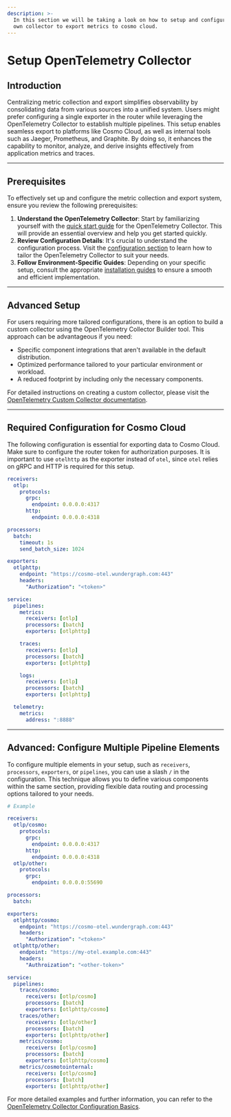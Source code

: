 ```yaml
---
description: >-
  In this section we will be taking a look on how to setup and configure your
  own collector to export metrics to cosmo cloud.
---
```


# Setup OpenTelemetry Collector

## Introduction

Centralizing metric collection and export simplifies observability by consolidating data from various sources into a unified system. Users might prefer configuring a single exporter in the router while leveraging the OpenTelemetry Collector to establish multiple pipelines. This setup enables seamless export to platforms like Cosmo Cloud, as well as internal tools such as Jaeger, Prometheus, and Graphite. By doing so, it enhances the capability to monitor, analyze, and derive insights effectively from application metrics and traces.

***

## Prerequisites

To effectively set up and configure the metric collection and export system, ensure you review the following prerequisites:

1. **Understand the OpenTelemetry Collector**: Start by familiarizing yourself with the [quick start guide](https://opentelemetry.io/docs/collector/quick-start/) for the OpenTelemetry Collector. This will provide an essential overview and help you get started quickly.
2. **Review Configuration Details**: It's crucial to understand the configuration process. Visit the [configuration section](https://opentelemetry.io/docs/collector/configuration/) to learn how to tailor the OpenTelemetry Collector to suit your needs.
3. **Follow Environment-Specific Guides**: Depending on your specific setup, consult the appropriate [installation guides](https://opentelemetry.io/docs/collector/installation/) to ensure a smooth and efficient implementation.

***

## Advanced Setup

For users requiring more tailored configurations, there is an option to build a custom collector using the OpenTelemetry Collector Builder tool. This approach can be advantageous if you need:

* Specific component integrations that aren't available in the default distribution.
* Optimized performance tailored to your particular environment or workload.
* A reduced footprint by including only the necessary components.

For detailed instructions on creating a custom collector, please visit the [OpenTelemetry Custom Collector documentation](https://opentelemetry.io/docs/collector/custom-collector/).

***

## Required Configuration for Cosmo Cloud

The following configuration is essential for exporting data to Cosmo Cloud. Make sure to configure the router token for authorization purposes. It is important to use `otelhttp` as the exporter instead of `otel`, since `otel` relies on gRPC and HTTP is required for this setup.

```yaml
receivers:
  otlp:
    protocols:
      grpc:
        endpoint: 0.0.0.0:4317
      http:
        endpoint: 0.0.0.0:4318

processors:
  batch:
    timeout: 1s
    send_batch_size: 1024

exporters:
  otlphttp:
    endpoint: "https://cosmo-otel.wundergraph.com:443"
    headers:
      "Authorization": "<token>"

service:
  pipelines:
    metrics:
      receivers: [otlp]
      processors: [batch]
      exporters: [otlphttp]

    traces:
      receivers: [otlp]
      processors: [batch]
      exporters: [otlphttp]

    logs:
      receivers: [otlp]
      processors: [batch]
      exporters: [otlphttp]

  telemetry:
    metrics:
      address: ":8888"
```

***

## Advanced: Configure Multiple Pipeline Elements

To configure multiple elements in your setup, such as `receivers`, `processors`, `exporters`, or `pipelines`, you can use a slash `/` in the configuration. This technique allows you to define various components within the same section, providing flexible data routing and processing options tailored to your needs.

```yaml
# Example 

receivers:
  otlp/cosmo:
    protocols:
      grpc:
        endpoint: 0.0.0.0:4317
      http:
        endpoint: 0.0.0.0:4318
  otlp/other:
    protocols:
      grpc:
        endpoint: 0.0.0.0:55690

processors:
  batch:

exporters:
  otlphttp/cosmo:
    endpoint: "https://cosmo-otel.wundergraph.com:443"
    headers:
      "Authorization": "<token>"
  otlphttp/other:
    endpoint: "https://my-otel.example.com:443"
    headers:
      "Authroization": "<other-token>"

service:
  pipelines:
    traces/cosmo:
      receivers: [otlp/cosmo]
      processors: [batch]
      exporters: [otlphttp/cosmo]
    traces/other:
      receivers: [otlp/other]
      processors: [batch]
      exporters: [otlphttp/other]
    metrics/cosmo:
      receivers: [otlp/cosmo]
      processors: [batch]
      exporters: [otlphttp/cosmo]
    metrics/cosmotointernal:
      receivers: [otlp/cosmo]
      processors: [batch]
      exporters: [otlphttp/other]
```

For more detailed examples and further information, you can refer to the [OpenTelemetry Collector Configuration Basics](https://opentelemetry.io/docs/collector/configuration/#basics).
